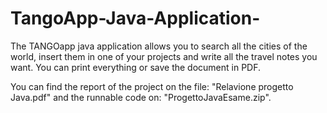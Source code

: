# TangoApp-Java-Application-

The TANGOapp java application allows you to search all the cities of the world, insert them in one of your projects and write all the travel notes you want. You can print everything or save the document in PDF.

You can find the report of the project on the file: "Relavione progetto Java.pdf" and the runnable code on: "ProgettoJavaEsame.zip".
